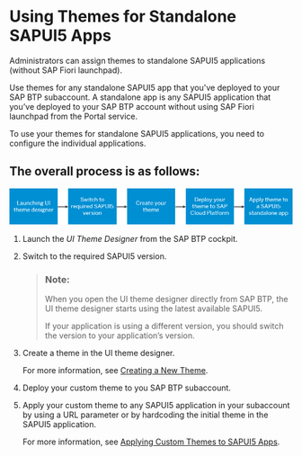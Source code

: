<!-- loio455d21820d6946a4b58c8e55e0e6c194 -->

# Using Themes for Standalone SAPUI5 Apps

Administrators can assign themes to standalone SAPUI5 applications \(without SAP Fiori launchpad\).

Use themes for any standalone SAPUI5 app that you've deployed to your SAP BTP subaccount. A standalone app is any SAPUI5 application that you’ve deployed to your SAP BTP account without using SAP Fiori launchpad from the Portal service.

To use your themes for standalone SAPUI5 applications, you need to configure the individual applications.



<a name="loio455d21820d6946a4b58c8e55e0e6c194__section_gyv_y1v_c2b"/>

## The overall process is as follows:

![](images/Use_Case_Scenario_2_-_HCP_Cockpit_3c37f44.png)

1.  Launch the *UI Theme Designer* from the SAP BTP cockpit.

2.  Switch to the required SAPUI5 version.

    > ### Note:  
    > When you open the UI theme designer directly from SAP BTP, the UI theme designer starts using the latest available SAPUI5.
    > 
    > If your application is using a different version, you should switch the version to your application’s version.

3.  Create a theme in the UI theme designer.

    For more information, see [Creating a New Theme](../Create-Themes/creating-a-new-theme-72c730b.md).

4.  Deploy your custom theme to you SAP BTP subaccount.

5.  Apply your custom theme to any SAPUI5 application in your subaccount by using a URL parameter or by hardcoding the initial theme in the SAPUI5 application.

    For more information, see [Applying Custom Themes to SAPUI5 Apps](applying-custom-themes-to-sapui5-apps-eeb654b.md).


